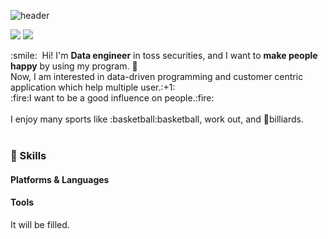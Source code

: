 ![header](https://capsule-render.vercel.app/api?type=waving&color=gradient&fontColor=3C3A39&height=130&section=header&text=Lee%20Hyunmin&fontSize=90&animation=fadeIn&desc=Lastone&descSize=30&descAlign=76&descAlignY=80)


<p>
  <!--
  <a href="https://blog.naver.com/dlgusals005" target="_blank"><img src="https://img.shields.io/badge/Blog-03C75A?style=flat-square&logo=Naver&logoColor=white"/></a>
  -->
  <a href="mailto:ihyunmin99@gmail.com" target="_blank"><img src="https://img.shields.io/badge/ihyunmin99@gmail.com-EA4335?style=flat-square&logo=Gmail&logoColor=white"/></a>
  <a href="https://www.linkedin.com/in/%ED%98%84%EB%AF%BC-%EC%9D%B4-43387721a/" target="_blank"><img src="https://img.shields.io/badge/HyunminLee-0A66C2?style=flat-square&logo=Linkedin&logoColor=white"/></a>
  <!--
  <a href="https://www.youtube.com/channel/UCQ8XTEz92ElChMLniBCQomQ" target="_blank"><img src="https://img.shields.io/badge/lightstone-FF0000?style=flat-square&logo=Youtube&logoColor=white"/></a>
  --> 
</p>

<p>
  :smile:&nbsp; Hi! I'm <b>Data engineer</b> in toss securities, and I want to <b>make people happy</b> by using my program. 🚀<br/>
  Now, I am interested in data-driven programming and customer centric application which help multiple user.:+1:<br/>
  :fire:I want to be a good influence on people.:fire:<br/><br/>
  I enjoy many sports like :basketball:basketball, work out, and 🎱billiards.<br/><br/>
</p>

### 💪 Skills
#### Platforms & Languages
<!--
<p>
  <img src="https://img.shields.io/badge/Android-3DDC84?style=flat-square&logo=Android&logoColor=white"/>
  <img src="https://img.shields.io/badge/iOS-000000?style=flat-square&logo=iOS&logoColor=white"/>
  <img src="https://img.shields.io/badge/ReactNative-61DAFB?style=flat-square&logo=React&logoColor=black"/>
  <img src="https://img.shields.io/badge/Flutter-02569B?style=flat-square&logo=Flutter&logoColor=white"/>
  <img src="https://img.shields.io/badge/Cordova-E8E8E8?style=flat-square&logo=Apache%20Cordova&logoColor=black"/>
</p>
<p>
  <img src="https://img.shields.io/badge/Kotlin-0095D5?style=flat-square&logo=Kotlin&logoColor=white"/> 
  <img src="https://img.shields.io/badge/Swift-FA7343?style=flat-square&logo=Swift&logoColor=white"/>
  <img src="https://img.shields.io/badge/Java-007396?style=flat-square&logo=Java&logoColor=white"/>
  <img src="https://img.shields.io/badge/TypeScript-3178C6?style=flat-square&logo=TypeScript&logoColor=white"/>
</p>
-->
#### Tools

It will be filled.
<!--
<p>
  <img src="https://img.shields.io/badge/ReactiveX-B7178C?style=flat-square&logo=ReactiveX&logoColor=white"/>
  <img src="https://img.shields.io/badge/Firebase-FFCA28?style=flat-square&logo=Firebase&logoColor=black"/>
  <img src="https://img.shields.io/badge/Realm-39477F?style=flat-square&logo=Realm&logoColor=white"/>
  <img src="https://img.shields.io/badge/Bitrise-683D87?style=flat-square&logo=Bitrise&logoColor=white"/>
  <img src="https://img.shields.io/badge/Git-F05032?style=flat-square&logo=Git&logoColor=white"/>
</p>
-->
